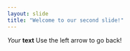 ```yaml
---
layout: slide
title: "Welcome to our second slide!"
---
```

*Your* **text**
Use the left arrow to go back!
